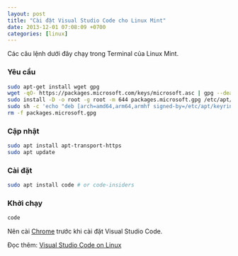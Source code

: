 ```yaml
---
layout: post
title: "Cài đặt Visual Studio Code cho Linux Mint"
date: 2013-12-01 07:08:09 +0700
categories: [linux]
---
```


Các câu lệnh dưới đây chạy trong Terminal của Linux Mint.  

### Yêu cầu
```bash
sudo apt-get install wget gpg
wget -qO- https://packages.microsoft.com/keys/microsoft.asc | gpg --dearmor > packages.microsoft.gpg
sudo install -D -o root -g root -m 644 packages.microsoft.gpg /etc/apt/keyrings/packages.microsoft.gpg
sudo sh -c 'echo "deb [arch=amd64,arm64,armhf signed-by=/etc/apt/keyrings/packages.microsoft.gpg] https://packages.microsoft.com/repos/code stable main" > /etc/apt/sources.list.d/vscode.list'
rm -f packages.microsoft.gpg
```  

### Cập nhật
```bash
sudo apt install apt-transport-https
sudo apt update
```  

### Cài đặt
```bash
sudo apt install code # or code-insiders
```  

### Khởi chạy
```bash
code
```  

Nên cài [Chrome](https://dl.google.com/linux/direct/google-chrome-stable_current_amd64.deb) trước khi cài đặt Visual Studio Code.  

Đọc thêm: [Visual Studio Code on Linux](https://code.visualstudio.com/docs/setup/linux)  
